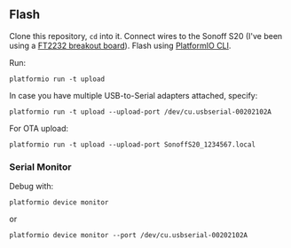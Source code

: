 ## Flash

Clone this repository, `cd` into it. Connect wires to the Sonoff S20 (I've been using a [FT2232 breakout board](http://dangerousprototypes.com/docs/FT2232_breakout_board)). Flash using [PlatformIO CLI](https://docs.platformio.org/en/latest/installation.html).  

Run:

    platformio run -t upload

In case you have multiple USB-to-Serial adapters attached, specify:

    platformio run -t upload --upload-port /dev/cu.usbserial-00202102A 

For OTA upload:

    platformio run -t upload --upload-port SonoffS20_1234567.local

### Serial Monitor

Debug with:

    platformio device monitor

or

    platformio device monitor --port /dev/cu.usbserial-00202102A


[settings_arduino]: https://github.com/arendst/Tasmota/wiki/Arduino-IDE
[settings_platformio]: https://docs.platformio.org/en/stable/boards/espressif8266/sonoff_s20.html
[settings_platformio_raw]: https://github.com/platformio/platform-espressif8266/blob/master/boards/sonoff_s20.json
[pinout]: https://esphome.io/devices/sonoff_s20.html